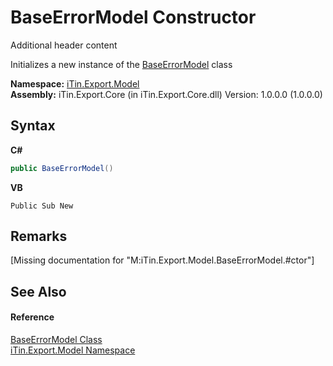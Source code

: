 # BaseErrorModel Constructor 
Additional header content 

Initializes a new instance of the <a href="T_iTin_Export_Model_BaseErrorModel">BaseErrorModel</a> class

**Namespace:**&nbsp;<a href="N_iTin_Export_Model">iTin.Export.Model</a><br />**Assembly:**&nbsp;iTin.Export.Core (in iTin.Export.Core.dll) Version: 1.0.0.0 (1.0.0.0)

## Syntax

**C#**<br />
``` C#
public BaseErrorModel()
```

**VB**<br />
``` VB
Public Sub New
```


## Remarks
\[Missing <remarks> documentation for "M:iTin.Export.Model.BaseErrorModel.#ctor"\]

## See Also


#### Reference
<a href="T_iTin_Export_Model_BaseErrorModel">BaseErrorModel Class</a><br /><a href="N_iTin_Export_Model">iTin.Export.Model Namespace</a><br />
